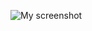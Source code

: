 ![My screenshot]([https://user-images.githubusercontent.com/12345678/abcxyz.png](https://photo.znews.vn/w660/Uploaded/mdf_eioxrd/2021_07_06/2.jpg))
